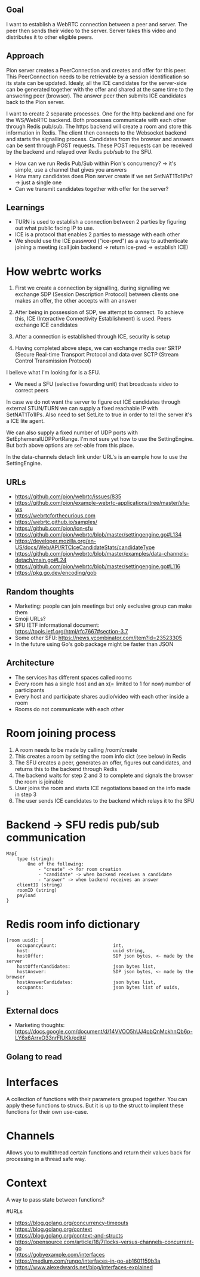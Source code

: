 ## Goal

I want to establish a WebRTC connection between a peer and server. The peer then sends their video to the server.
Server takes this video and distributes it to other eligible peers.

## Approach

Pion server creates a PeerConnection and creates and offer for this peer. This PeerConnection needs to be retrievable by a session identification so its state can be updated. Idealy, all the ICE candidates for the server-side can be generated together with the offer and shared at the same time to the answering peer (browser). The answer peer then submits ICE candidates back to the Pion server.

I want to create 2 separate processes. One for the http backend and one for the WS/WebRTC backend. Both processes communicate with each other through Redis pub/sub. The https backend will create a room and store this information in Redis. The client then connects to the Websocket backend and starts the signalling process. Candidates from the browser and answers can be sent through POST requests. These POST requests can be received by the backend and relayed over Redis pub/sub to the SFU.

- How can we run Redis Pub/Sub within Pion's concurrency? -> it's simple, use a channel that gives you answers
- How many candidates does Pion server create if we set SetNAT1To1IPs? -> just a single one
- Can we transmit candidates together with offer for the server?

## Learnings

- TURN is used to establish a connection between 2 parties by figuring out what public facing IP to use.
- ICE is a protocol that enables 2 parties to message with each other
- We should use the ICE password ("ice-pwd") as a way to authenticate joining a meeting (call join backend -> return ice-pwd -> establish ICE)

# How webrtc works

1. First we create a connection by signalling, during signalling we exchange SDP (Session Description Protocol) between clients one makes an offer, the other accepts with an answer

2. After being in possession of SDP, we attempt to connect. To achieve this, ICE (Interactive Connectivity Establishment) is used. Peers exchange ICE candidates

3. After a connection is established through ICE, security is setup

4. Having completed above steps, we can exchange media over SRTP (Secure Real-time Transport Protocol and data over SCTP (Stream Control Transmission Protocol)

I believe what I'm looking for is a SFU.

- We need a SFU (selective fowarding unit) that broadcasts video to correct peers

In case we do not want the server to figure out ICE candidates through external STUN/TURN we can supply a fixed reachable IP with SetNAT1To1IPs. Also need to set SetLite to true in order to tell the server it's a ICE lite agent.

We can also supply a fixed number of UDP ports with SetEphemeralUDPPortRange. I'm not sure yet how to use the SettingEngine. But both above options are set-able from this place.

In the data-channels detach link under URL's is an eample how to use the SettingEngine.

## URLs

- https://github.com/pion/webrtc/issues/835
- https://github.com/pion/example-webrtc-applications/tree/master/sfu-ws
- https://webrtcforthecurious.com
- https://webrtc.github.io/samples/
- https://github.com/pion/ion-sfu
- https://github.com/pion/webrtc/blob/master/settingengine.go#L134
- https://developer.mozilla.org/en-US/docs/Web/API/RTCIceCandidateStats/candidateType
- https://github.com/pion/webrtc/blob/master/examples/data-channels-detach/main.go#L24
- https://github.com/pion/webrtc/blob/master/settingengine.go#L116
- https://pkg.go.dev/encoding/gob

## Random thoughts

- Marketing: people can join meetings but only exclusive group can make them
- Emoji URLs?
- SFU IETF informational document: https://tools.ietf.org/html/rfc7667#section-3.7
- Some other SFU: https://news.ycombinator.com/item?id=23523305
- In the future using Go's gob package might be faster than JSON

## Architecture

- The services has different spaces called rooms
- Every room has a single host and an x(= limited to 1 for now) number of participants
- Every host and participate shares audio/video with each other inside a room
- Rooms do not communicate with each other

# Room joining process

1. A room needs to be made by calling /room/create
2. This creates a room by setting the room info dict (see below) in Redis
3. The SFU creates a peer, generates an offer, figures out candidates, and returns this to the backend through Redis
4. The backend waits for step 2 and 3 to complete and signals the browser the room is joinable
5. User joins the room and starts ICE negotiations based on the info made in step 3
6. The user sends ICE candidates to the backend which relays it to the SFU

# Backend -> SFU redis pub/sub communication

```
Map{
    type (string): 
        One of the following:
            - "create" -> for room creation
            - "candidate" -> when backend receives a candidate
            - "answer" -> when backend receives an answer
    clientID (string)
    roomID (string)
    payload
}
```

# Redis room info dictionary

```
[room uuid]: {
	occupancyCount:                     int,
	host:                               uuid string,
	hostOffer:                          SDP json bytes, <- made by the server
    hostOfferCandidates:                json bytes list,
	hostAnswer:                         SDP json bytes, <- made by the browser
	hostAnswerCandidates:               json bytes list,
	occupants:                          json bytes list of uuids,
}
```

## External docs

- Marketing thoughts: https://docs.google.com/document/d/14VVOO5hUJ4pbQnMckhnQb6p-LY6x6ArrxO33nrFlUKk/edit#

## Golang to read

# Interfaces

A collection of functions with their parameters grouped together. You can apply these functions to strucs. But it is up to the struct to implent these functions for their own use-case.

# Channels

Allows you to multithread certain functions and return their values back for processing in a thread safe way.

# Context

A way to pass state between functions?

#URLs

- https://blog.golang.org/concurrency-timeouts
- https://blog.golang.org/context
- https://blog.golang.org/context-and-structs
- https://opensource.com/article/18/7/locks-versus-channels-concurrent-go
- https://gobyexample.com/interfaces
- https://medium.com/rungo/interfaces-in-go-ab1601159b3a
- https://www.alexedwards.net/blog/interfaces-explained
